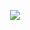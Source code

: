 <p align="center">
  <img src="https://raw.githubusercontent.com/haxeui/raylib-haxe/main/examples/font-spritefont/screen.png"/>
</p>
